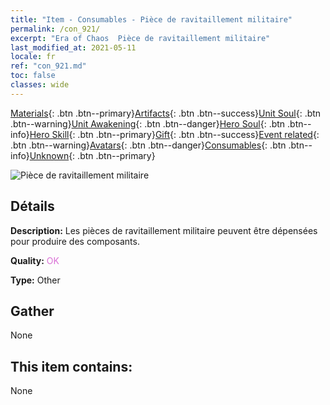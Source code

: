 ```yaml
---
title: "Item - Consumables - Pièce de ravitaillement militaire"
permalink: /con_921/
excerpt: "Era of Chaos  Pièce de ravitaillement militaire"
last_modified_at: 2021-05-11
locale: fr
ref: "con_921.md"
toc: false
classes: wide
---
```

 [Materials](/ItemsFR/){: .btn .btn--primary}[Artifacts](/ItemsFR/Artifacts/){: .btn .btn--success}[Unit Soul](/ItemsFR/UnitSoul/){: .btn .btn--warning}[Unit Awakening](/ItemsFR/UnitAwakening/){: .btn .btn--danger}[Hero Soul](/ItemsFR/HeroSoul/){: .btn .btn--info}[Hero Skill](/ItemsFR/HeroSkill/){: .btn .btn--primary}[Gift](/ItemsFR/Gift/){: .btn .btn--success}[Event related](/ItemsFR/Events/){: .btn .btn--warning}[Avatars](/ItemsFR/Avatars/){: .btn .btn--danger}[Consumables](/ItemsFR/Consumables/){: .btn .btn--info}[Unknown](/ItemsFR/Unknown/){: .btn .btn--primary}

 ![Pièce de ravitaillement militaire](/images/t/i_40009.png)

## Détails
 **Description:** Les pièces de ravitaillement militaire peuvent être dépensées pour produire des composants.

 **Quality:** <span style="color: #DA70D6">OK</span>

 **Type:** Other

## Gather

  None

## This item contains:

  None


